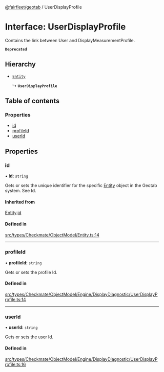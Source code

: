 [@fairfleet/geotab](../README.md) / UserDisplayProfile

# Interface: UserDisplayProfile

Contains the link between User and DisplayMeasurementProfile.

**`Deprecated`**

## Hierarchy

- [`Entity`](Entity.md)

  ↳ **`UserDisplayProfile`**

## Table of contents

### Properties

- [id](UserDisplayProfile.md#id)
- [profileId](UserDisplayProfile.md#profileid)
- [userId](UserDisplayProfile.md#userid)

## Properties

### id

• **id**: `string`

Gets or sets the unique identifier for the specific [Entity](Entity.md) object in the Geotab system. See Id.

#### Inherited from

[Entity](Entity.md).[id](Entity.md#id)

#### Defined in

[src/types/Checkmate/ObjectModel/Entity.ts:14](https://github.com/fairfleet/geotab/blob/ff38bfc/src/types/Checkmate/ObjectModel/Entity.ts#L14)

___

### profileId

• **profileId**: `string`

Gets or sets the profile Id.

#### Defined in

[src/types/Checkmate/ObjectModel/Engine/DisplayDiagnostic/UserDisplayProfile.ts:14](https://github.com/fairfleet/geotab/blob/ff38bfc/src/types/Checkmate/ObjectModel/Engine/DisplayDiagnostic/UserDisplayProfile.ts#L14)

___

### userId

• **userId**: `string`

Gets or sets the user Id.

#### Defined in

[src/types/Checkmate/ObjectModel/Engine/DisplayDiagnostic/UserDisplayProfile.ts:16](https://github.com/fairfleet/geotab/blob/ff38bfc/src/types/Checkmate/ObjectModel/Engine/DisplayDiagnostic/UserDisplayProfile.ts#L16)
